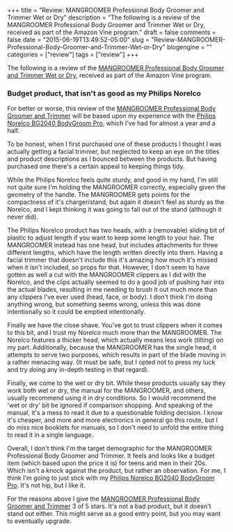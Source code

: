 +++
title = "Review: MANGROOMER Professional Body Groomer and Trimmer Wet or Dry"
description = "The following is a review of the MANGROOMER Professional Body Groomer and Trimmer Wet or Dry, received as part of the Amazon Vine program."
draft = false
comments = false
date = "2015-06-19T13:49:52-05:00"
slug = "Review-MANGROOMER-Professional-Body-Groomer-and-Trimmer-Wet-or-Dry"
blogengine = ""
categories = ["review"]
tags = ["review"]
+++

<div class="note"><p>The following is a review of the <a href="http://www.amazon.com/dp/B00O50I7CE?tag=strivinglifen-20">MANGROOMER Professional Body Groomer and Trimmer Wet or Dry</a>, received as part of the Amazon Vine program.</p></div>

<h3>Budget product, that isn't as good as my Philips Norelco</h3>

<p>For better or worse, this review of the <a href="http://www.amazon.com/dp/B00O50I7CE?tag=strivinglifen-20">MANGROOMER Professional Body Groomer and Trimmer</a> will be based upon my experience with the <a href="http://www.amazon.com/dp/B0037HP9OA?tag=strivinglifen-20">Philips Norelco BG2040 BodyGroom Pro</a>, which I've had for almost a year and a half.</p>

<p>To be honest, when I first purchased one of these products I thought I was actually getting a facial trimmer, but neglected to keep an eye on the titles and product descriptions as I bounced between the products. But having purchased one there's a certain appeal to keeping things tidy.</p>

<p>While the Philips Norelco feels quite sturdy, and good in my hand, I'm still not quite sure I'm holding the MANGROOMER correctly, especially given the geometry of the handle. The MANGROOMER gets points for the compactness of it's charger/stand, but again it doesn't feel as sturdy as the Norelco, and I kept thinking it was going to fall out of the stand (although it never did).</p>

<p>The Philips Norelco product has two heads, with a (removable) sliding bit of plastic to adjust length if you want to keep some length to your hair. The MANGROOMER instead has one head, but includes attachments for three different lengths, which have the length written directly into them. Having a facial trimmer that doesn't include this it's amazing how much it's missed when it isn't included, so props for that. However, I don't seem to have gotten as well a cut with the MANGROOMER clippers as I did with the Norelco, and the clips actually seemed to do a good job of pushing hair into the actual blades, resulting in me needing to brush it out much more than any clippers I've ever used (head, face, or body). I don't think I'm doing anything wrong, but something seems wrong, unless this was done intentionally so it could be emptied intentionally.</p>

<p>Finally we have the close shave. You've got to trust clippers when it comes to this bit, and I trust my Norelco much more than the MANGROOMER. The Norelco features a thicker head, which actually means less work (tilting) on my part. Additionally, because the MANGROOMER has the single head, it attempts to serve two purposes, which results in part of the blade moving in a rather menacing way. (It must be safe, but I opted not to press my luck and try doing any in-depth testing in that regard).</p>

<p>Finally, we come to the wet or dry bit. While these products usually say they work both wet or dry, the manual for the MANGROOMER, and others, usually recommend using it in dry conditions. So I would recommend the 'wet or dry' bit be ignored if comparison shopping. And speaking of the manual, it's a mess to read it due to a questionable folding decision. I know it's cheaper, and more and more electronics in general go this route, but I do miss nice booklets for manuals, so I don't need to unfold the entire thing to read it in a single language.</p>

<p>Overall, I don't think I'm the target demographic for the MANGROOMER Professional Body Groomer and Trimmer. It feels and looks like a budget item (which based upon the price it is) for teens and men in their 20s. Which isn't a knock against the product, but rather an observation. For me, I think I'm going to just stick with my <a href="http://www.amazon.com/dp/B0037HP9OA?tag=strivinglifen-20">Philips Norelco BG2040 BodyGroom Pro</a>. It's not hip, but I like it.</p>

<p>For the reasons above I give the <a href="http://www.amazon.com/dp/B00O50I7CE?tag=strivinglifen-20">MANGROOMER Professional Body Groomer and Trimmer</a> 3 of 5 stars. It's not a bad product, but it doesn't stand out either. This might serve as a good entry point, but you may want to eventually upgrade.</p>

